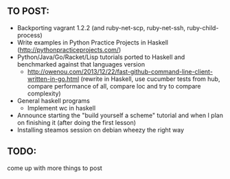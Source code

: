 ## TO POST:
- Backporting vagrant 1.2.2 (and ruby-net-scp, ruby-net-ssh, ruby-child-process)
- Write examples in Python Practice Projects in Haskell (http://pythonpracticeprojects.com/)
- Python/Java/Go/Racket/Lisp tutorials ported to Haskell and benchmarked against that languages version
  - http://owenou.com/2013/12/22/fast-github-command-line-client-written-in-go.html (rewrite in Haskell, use cucumber tests from hub, compare performance of all, compare loc and try to compare complexity)
- General haskell programs
  - Implement wc in haskell
- Announce starting the "build yourself a scheme" tutorial and when I plan on finishing it (after doing the first lesson)
- Installing steamos session on debian wheezy the right way


## TODO:
come up with more things to post
